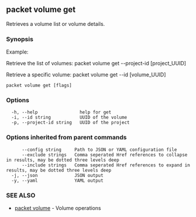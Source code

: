## packet volume get

Retrieves a volume list or volume details.

### Synopsis

Example:
	
Retrieve the list of volumes:
packet volume get --project-id [project_UUID]
  
Retrieve a specific volume:
packet volume get --id [volume_UUID]



```
packet volume get [flags]
```

### Options

```
  -h, --help                help for get
  -i, --id string           UUID of the volume
  -p, --project-id string   UUID of the project
```

### Options inherited from parent commands

```
      --config string     Path to JSON or YAML configuration file
      --exclude strings   Comma seperated Href references to collapse in results, may be dotted three levels deep
      --include strings   Comma seperated Href references to expand in results, may be dotted three levels deep
  -j, --json              JSON output
  -y, --yaml              YAML output
```

### SEE ALSO

* [packet volume](packet_volume.md)	 - Volume operations

